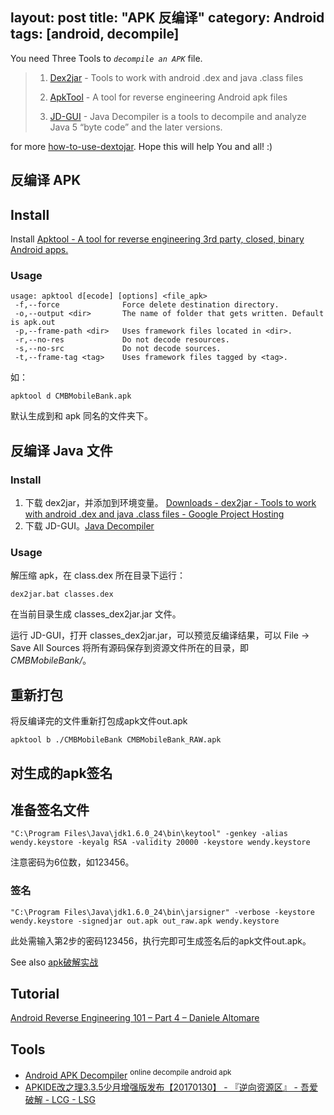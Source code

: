 layout: post
title: "APK 反编译"
category: Android
tags: [android, decompile]
---

You need Three Tools to _`decompile an APK`_ file.

> 1.  [Dex2jar](http://code.google.com/p/dex2jar/) - Tools to work with android .dex and java .class files
>
> 2.  [ApkTool](http://ibotpeaches.github.io/Apktool/) - A tool for reverse engineering Android apk files
>
> 3.  [JD-GUI](http://jd.benow.ca/) - Java Decompiler is a tools to decompile and analyze Java 5 “byte code” and the later versions.
>

for more [how-to-use-dextojar](http://stackoverflow.com/questions/5257830/how-to-use-dextojar/19954951#19954951). Hope this will help You and all! :)

## 反编译 APK

## Install

Install [Apktool - A tool for reverse engineering 3rd party, closed, binary Android apps.](https://ibotpeaches.github.io/Apktool/)

<!-- more -->

### Usage

```
usage: apktool d[ecode] [options] <file_apk>
 -f,--force              Force delete destination directory.
 -o,--output <dir>       The name of folder that gets written. Default is apk.out
 -p,--frame-path <dir>   Uses framework files located in <dir>.
 -r,--no-res             Do not decode resources.
 -s,--no-src             Do not decode sources.
 -t,--frame-tag <tag>    Uses framework files tagged by <tag>.
```

如：

    apktool d CMBMobileBank.apk

默认生成到和 apk 同名的文件夹下。

## 反编译 Java 文件

### Install

1. 下载 dex2jar，并添加到环境变量。 [Downloads - dex2jar - Tools to work with android .dex and java .class files - Google Project Hosting](https://code.google.com/p/dex2jar/downloads/list)
2. 下载 JD-GUI。[Java Decompiler](http://jd.benow.ca/)

### Usage

解压缩 apk，在 class.dex 所在目录下运行：

    dex2jar.bat classes.dex

在当前目录生成 classes_dex2jar.jar 文件。

运行 JD-GUI，打开 classes_dex2jar.jar，可以预览反编译结果，可以 File -> Save All Sources 将所有源码保存到资源文件所在的目录，即 _CMBMobileBank/_。

## 重新打包

将反编译完的文件重新打包成apk文件out.apk 

    apktool b ./CMBMobileBank CMBMobileBank_RAW.apk

## 对生成的apk签名

## 准备签名文件

```
"C:\Program Files\Java\jdk1.6.0_24\bin\keytool" -genkey -alias wendy.keystore -keyalg RSA -validity 20000 -keystore wendy.keystore
```

注意密码为6位数，如123456。

### 签名

```
"C:\Program Files\Java\jdk1.6.0_24\bin\jarsigner" -verbose -keystore wendy.keystore -signedjar out.apk out_raw.apk wendy.keystore
```

此处需输入第2步的密码123456，执行完即可生成签名后的apk文件out.apk。

See also [apk破解实战](http://blog.csdn.net/cloudwu007/article/details/6851800)

## Tutorial

[Android Reverse Engineering 101 – Part 4 – Daniele Altomare](http://www.fasteque.com/android-reverse-engineering-101-part-4/)

## Tools

- [Android APK Decompiler](http://www.decompileandroid.com/) <sup>online decompile android apk</sup>
- [APKIDE改之理3.3.5少月增强版发布【20170130】 - 『逆向资源区』 - 吾爱破解 - LCG - LSG](http://www.52pojie.cn/thread-399571-1-1.html)